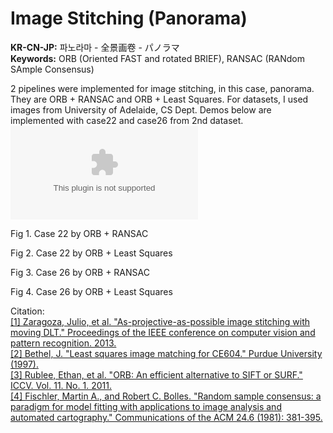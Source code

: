 # Image Stitching (Panorama)  
  
**KR-CN-JP:** 파노라마 - 全景画卷 - パノラマ  
**Keywords:** ORB (Oriented FAST and rotated BRIEF), RANSAC (RANdom SAmple Consensus)
  
2 pipelines were implemented for image stitching, in this case, panorama. They are ORB + RANSAC and ORB + Least Squares. 
For datasets, I used images from University of Adelaide, CS Dept. Demos below are implemented with case22 and case26 from 2nd dataset. ![Dataset Link](https://cs.adelaide.edu.au/~tjchin/apap/files/images2.zip)  

  Fig 1. Case 22 by ORB + RANSAC  
  
  
  Fig 2. Case 22 by ORB + Least Squares  
  
  
  Fig 3. Case 26 by ORB + RANSAC  
  
  
  Fig 4. Case 26 by ORB + Least Squares  
  
  
Citation:  
[\[1\] Zaragoza, Julio, et al. "As-projective-as-possible image stitching with moving DLT." Proceedings of the IEEE conference on computer vision and pattern recognition. 2013.](https://cs.adelaide.edu.au/~tjchin/apap/)  
[\[2\] Bethel, J. "Least squares image matching for CE604." Purdue University (1997).](https://engineering.purdue.edu/~bethel/main1.pdf)  
[\[3\] Rublee, Ethan, et al. "ORB: An efficient alternative to SIFT or SURF." ICCV. Vol. 11. No. 1. 2011.](http://citeseerx.ist.psu.edu/viewdoc/download?doi=10.1.1.370.4395&rep=rep1&type=pdf)  
[\[4\] Fischler, Martin A., and Robert C. Bolles. "Random sample consensus: a paradigm for model fitting with applications to image analysis and automated cartography." Communications of the ACM 24.6 (1981): 381-395.](https://dl.acm.org/citation.cfm?id=358692)
